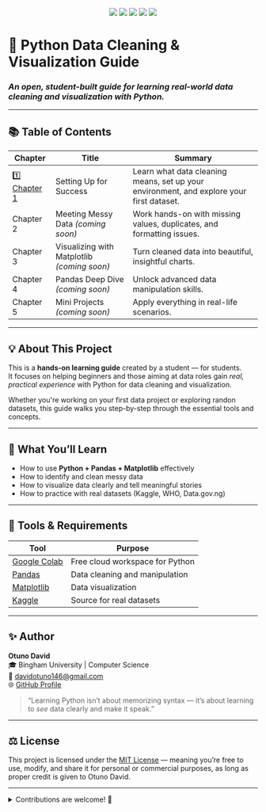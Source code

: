 <p align="center">
  <img src="https://img.shields.io/badge/Language-Python-blue?style=for-the-badge">
  <img src="https://img.shields.io/badge/Status-Active-brightgreen?style=for-the-badge">
  <img src="https://img.shields.io/badge/License-MIT-yellow?style=for-the-badge">
  <img src="https://img.shields.io/github/stars/Otuno/Python-data-cleaning-guide?style=for-the-badge">
  <img src="https://img.shields.io/github/forks/Otuno/Python-data-cleaning-guide?style=for-the-badge">
</p>

# 🧠 Python Data Cleaning & Visualization Guide
### *An open, student-built guide for learning real-world data cleaning and visualization with Python.*

---

## 📚 Table of Contents

| Chapter | Title | Summary |
|----------|--------|----------|
| [1️⃣ Chapter 1](https://github.com/Otuno/Python-data-cleaning-guide/blob/main/chapters/chapter1.md) | Setting Up for Success | Learn what data cleaning means, set up your environment, and explore your first dataset. |
| Chapter 2 | Meeting Messy Data *(coming soon)* | Work hands-on with missing values, duplicates, and formatting issues. |
| Chapter 3 | Visualizing with Matplotlib *(coming soon)* | Turn cleaned data into beautiful, insightful charts. |
| Chapter 4 | Pandas Deep Dive *(coming soon)* | Unlock advanced data manipulation skills. |
| Chapter 5 | Mini Projects *(coming soon)* | Apply everything in real-life scenarios. |

---

## 💡 About This Project

This is a **hands-on learning guide** created by a student — for students.  
It focuses on helping beginners and those aiming at data roles gain *real, practical experience* with Python for data cleaning and visualization.  

Whether you're working on your first data project or exploring randon datasets, this guide walks you step-by-step through the essential tools and concepts.

---

## 🧰 What You’ll Learn

- How to use **Python + Pandas + Matplotlib** effectively  
- How to identify and clean messy data  
- How to visualize data clearly and tell meaningful stories  
- How to practice with real datasets (Kaggle, WHO, Data.gov.ng)

---

## 🧱 Tools & Requirements

| Tool | Purpose |
|------|----------|
| [Google Colab](https://colab.research.google.com) | Free cloud workspace for Python |
| [Pandas](https://pandas.pydata.org/) | Data cleaning and manipulation |
| [Matplotlib](https://matplotlib.org/) | Data visualization |
| [Kaggle](https://www.kaggle.com/datasets) | Source for real datasets |

---

## ✨ Author

**Otuno David**  
🎓 Bingham University | Computer Science  
📧 [davidotuno146@gmail.com](mailto:davidotuno146@gmail.com)  
🌐 [GitHub Profile](https://github.com/Otuno)

> “Learning Python isn’t about memorizing syntax — it’s about learning to *see* data clearly and make it speak.”

---

## ⚖️ License

This project is licensed under the [MIT License](LICENSE)
 — meaning you’re free to use, modify, and share it for personal or commercial purposes, as long as proper credit is given to Otuno David.

---

<details>
  <summary>Contributions are welcome! 🎉 </summary>

  ### 🌱 How to Contribute
Want to help improve the guide?  
You can:
- Suggest datasets to explore  
- Fix typos or add mini exercises  
- Share your cleaned dataset examples  

If you’d like to improve the **Python Data Cleaning Guide** — by fixing typos, adding new examples, or writing extra chapters — here’s how you can help:

1. **Fork** the repository  
2. **Create a new branch** for your feature or fix  
   ```bash
   git checkout -b feature/new-topic
3. **Commit** your changes
   ```bash
   git commit -m "Add explanation for handling missing values"

4. **Push** to your branch
   ```
   git push origin feature/new-topic
5. Open a **Pull Request** on GitHub
→ briefly explain what you changed and why

Every contribution — big or small — helps more students and beginners learn data cleaning the right way.

<details/>
---

🟢 **Start here:**  
👉 [Read Chapter 1 → Setting Up for Success](https://github.com/Otuno/Python-data-cleaning-guide/blob/main/chapters/chapter1.md)
